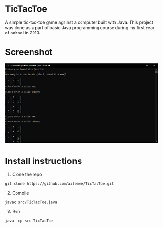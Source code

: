 # TicTacToe
A simple tic-tac-toe game against a computer built with Java. This project was done as a part of basic Java programming course during my first year of school in 2019.
# Screenshot
<img src=screenshot.png>

# Install instructions
1. Clone the repo
```shell
git clone https://github.com/ailemee/TicTacToe.git
```
2. Compile
```shell
javac src/TicTacToe.java
```
3. Run
```shell
java -cp src TicTacToe
```
